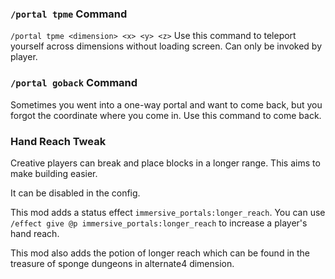 ### `/portal tpme` Command
`/portal tpme <dimension> <x> <y> <z>`
Use this command to teleport yourself across dimensions without loading screen. Can only be invoked by player.

### `/portal goback` Command
Sometimes you went into a one-way portal and want to come back, but you forgot the coordinate where you come in. Use this command to come back.

### Hand Reach Tweak
Creative players can break and place blocks in a longer range. This aims to make building easier.

It can be disabled in the config.

This mod adds a status effect `immersive_portals:longer_reach`.
You can use `/effect give @p immersive_portals:longer_reach` to increase a player's hand reach.

This mod also adds the potion of longer reach which can be found in the treasure of sponge dungeons in alternate4 dimension.
